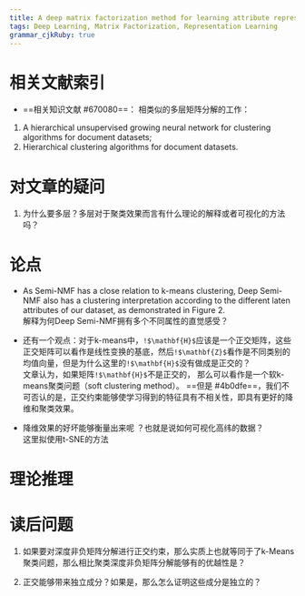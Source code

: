 ```yaml
---
title: A deep matrix factorization method for learning attribute representation
tags: Deep Learning, Matrix Factorization, Representation Learning
grammar_cjkRuby: true
---
```


# 相关文献索引
- ==相关知识文献 #670080==：
相类似的多层矩阵分解的工作：
1. A hierarchical unsupervised growing neural network for clustering algorithms for document datasets;
2. Hierarchical clustering algorithms for document datasets.

# 对文章的疑问
1. 为什么要多层？多层对于聚类效果而言有什么理论的解释或者可视化的方法吗？



# 论点
- As Semi-NMF has a close relation to k-means clustering, Deep Semi-NMF also has a clustering interpretation according to the different laten attributes of our dataset, as demonstrated in Figure 2.   
解释为何Deep Semi-NMF拥有多个不同属性的直觉感受？

- 还有一个观点：对于k-means中，`!$\mathbf{H}$`应该是一个正交矩阵，这些正交矩阵可以看作是线性变换的基底，然后`!$\mathbf{Z}$`看作是不同类别的均值向量，但是为什么这里的`!$\mathbf{H}$`没有做成是正交的？  
文章认为，如果矩阵`!$\mathbf{H}$`不是正交的， 那么可以看作是一个软k-means聚类问题（soft clustering method）。
==但是 #4b0dfe==，我们不可否认的是，正交约束能够使学习得到的特征具有不相关性，即具有更好的降维和聚类效果。




- 降维效果的好坏能够衡量出来呢 ？也就是说如何可视化高纬的数据？  
这里拟使用t-SNE的方法
# 理论推理

# 读后问题
1. 如果要对深度非负矩阵分解进行正交约束，那么实质上也就等同于了k-Means聚类问题，那么相比聚类深度非负矩阵分解能够有的优越性是？

2. 正交能够带来独立成分？如果是，那么怎么证明这些成分是独立的？